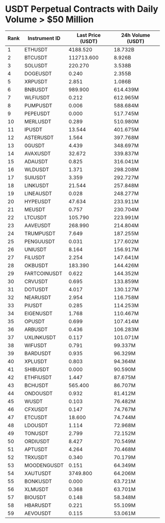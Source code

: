 # USDT Perpetual Contracts with Daily Volume > $50 Million

| Rank | Instrument ID | Last Price (USDT) | 24h Volume (USDT) |
|------|---------------|-------------------|-------------------|
| 1 | ETHUSDT | 4188.520 | 18.732B |
| 2 | BTCUSDT | 112713.600 | 8.926B |
| 3 | SOLUSDT | 220.270 | 3.538B |
| 4 | DOGEUSDT | 0.240 | 2.355B |
| 5 | XRPUSDT | 2.851 | 1.086B |
| 6 | BNBUSDT | 989.900 | 614.439M |
| 7 | WLFIUSDT | 0.212 | 612.965M |
| 8 | PUMPUSDT | 0.006 | 588.684M |
| 9 | PEPEUSDT | 0.000 | 517.745M |
| 10 | MERLUSDT | 0.289 | 510.980M |
| 11 | IPUSDT | 13.544 | 401.675M |
| 12 | ASTERUSDT | 1.564 | 397.768M |
| 13 | 0GUSDT | 4.439 | 348.697M |
| 14 | AVAXUSDT | 32.672 | 339.837M |
| 15 | ADAUSDT | 0.825 | 316.041M |
| 16 | WLDUSDT | 1.371 | 298.208M |
| 17 | SUIUSDT | 3.359 | 292.727M |
| 18 | LINKUSDT | 21.544 | 257.848M |
| 19 | LINEAUSDT | 0.028 | 248.277M |
| 20 | HYPEUSDT | 47.634 | 233.911M |
| 21 | MEUSDT | 0.757 | 230.704M |
| 22 | LTCUSDT | 105.790 | 223.991M |
| 23 | AAVEUSDT | 268.990 | 214.804M |
| 24 | TRUMPUSDT | 7.649 | 187.255M |
| 25 | PENGUUSDT | 0.031 | 177.602M |
| 26 | UNIUSDT | 8.164 | 156.917M |
| 27 | FILUSDT | 2.254 | 147.641M |
| 28 | OKBUSDT | 183.390 | 144.426M |
| 29 | FARTCOINUSDT | 0.622 | 144.352M |
| 30 | CRVUSDT | 0.695 | 133.859M |
| 31 | DOTUSDT | 4.017 | 130.127M |
| 32 | NEARUSDT | 2.954 | 116.758M |
| 33 | PIUSDT | 0.285 | 114.253M |
| 34 | EIGENUSDT | 1.768 | 110.467M |
| 35 | OPUSDT | 0.699 | 107.414M |
| 36 | ARBUSDT | 0.436 | 106.283M |
| 37 | UXLINKUSDT | 0.117 | 101.071M |
| 38 | WIFUSDT | 0.791 | 99.337M |
| 39 | BARDUSDT | 0.935 | 96.329M |
| 40 | XPLUSDT | 0.803 | 94.364M |
| 41 | SHIBUSDT | 0.000 | 90.590M |
| 42 | ETHFIUSDT | 1.447 | 87.675M |
| 43 | BCHUSDT | 565.400 | 86.707M |
| 44 | ONDOUSDT | 0.932 | 81.412M |
| 45 | WUSDT | 0.103 | 76.482M |
| 46 | CFXUSDT | 0.147 | 74.767M |
| 47 | ETCUSDT | 18.600 | 74.744M |
| 48 | LDOUSDT | 1.114 | 72.968M |
| 49 | TONUSDT | 2.799 | 72.152M |
| 50 | ORDIUSDT | 8.427 | 70.549M |
| 51 | APTUSDT | 4.264 | 70.468M |
| 52 | TRXUSDT | 0.340 | 70.179M |
| 53 | MOODENGUSDT | 0.151 | 64.349M |
| 54 | XAUTUSDT | 3749.800 | 64.206M |
| 55 | BONKUSDT | 0.000 | 63.721M |
| 56 | XLMUSDT | 0.368 | 63.701M |
| 57 | BIOUSDT | 0.148 | 58.348M |
| 58 | HBARUSDT | 0.221 | 55.109M |
| 59 | AEVOUSDT | 0.115 | 53.061M |
